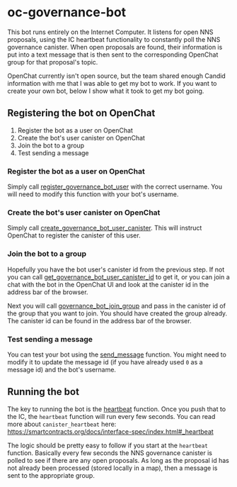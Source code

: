 # oc-governance-bot

This bot runs entirely on the Internet Computer. It listens for open NNS proposals, using the IC heartbeat functionality to constantly poll the NNS governance canister. When open proposals are found, their information is put into a text message that is then sent to the corresponding OpenChat group for that proposal's topic.

OpenChat currently isn't open source, but the team shared enough Candid information with me that I was able to get my bot to work. If you want to create your own bot, below I show what it took to get my bot going.

## Registering the bot on OpenChat

1. Register the bot as a user on OpenChat
2. Create the bot's user canister on OpenChat
3. Join the bot to a group
4. Test sending a message

### Register the bot as a user on OpenChat

Simply call [register_governance_bot_user](https://github.com/lastmjs/oc-governance-bot/blob/main/canisters/bot/src/bot_utilities.rs#L25) with the correct username. You will need to modify this function with your bot's username.

### Create the bot's user canister on OpenChat

Simply call [create_governance_bot_user_canister](https://github.com/lastmjs/oc-governance-bot/blob/main/canisters/bot/src/bot_utilities.rs#L38). This will instruct OpenChat to register the canister of this user.

### Join the bot to a group

Hopefully you have the bot user's canister id from the previous step. If not you can call [get_governance_bot_user_canister_id](https://github.com/lastmjs/oc-governance-bot/blob/main/canisters/bot/src/bot_utilities.rs#L49) to get it, or you can join a chat with the bot in the OpenChat UI and look at the canister id in the address bar of the browser.

Next you will call [governance_bot_join_group](https://github.com/lastmjs/oc-governance-bot/blob/main/canisters/bot/src/bot_utilities.rs#L70) and pass in the canister id of the group that you want to join. You should have created the group already. The canister id can be found in the address bar of the browser.

### Test sending a message

You can test your bot using the [send_message](https://github.com/lastmjs/oc-governance-bot/blob/main/canisters/bot/src/bot_utilities.rs#L84) function. You might need to modify it to update the message id (if you have already used `0` as a message id) and the bot's username.

## Running the bot

The key to running the bot is the [heartbeat](https://github.com/lastmjs/oc-governance-bot/blob/main/canisters/bot/src/lib.rs#L52) function. Once you push that to the IC, the `heartbeat` function will run every few seconds. You can read more about `canister_heartbeat` here: https://smartcontracts.org/docs/interface-spec/index.html#_heartbeat

The logic should be pretty easy to follow if you start at the `heartbeat` function. Basically every few seconds the NNS governance canister is polled to see if there are any open proposals. As long as the proposal id has not already been processed (stored locally in a map), then a message is sent to the appropriate group.